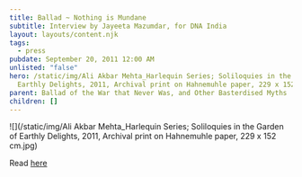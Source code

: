 ```yaml
---
title: Ballad ~ Nothing is Mundane
subtitle: Interview by Jayeeta Mazumdar, for DNA India
layout: layouts/content.njk
tags:
  - press
pubdate: September 20, 2011 12:00 AM
unlisted: "false"
hero: /static/img/Ali Akbar Mehta_Harlequin Series; Soliloquies in the Garden of
  Earthly Delights, 2011, Archival print on Hahnemuhle paper, 229 x 152 cm.jpg
parent: Ballad of the War that Never Was, and Other Basterdised Myths
children: []
---
```

![](/static/img/Ali Akbar Mehta_Harlequin Series; Soliloquies in the Garden of Earthly Delights, 2011, Archival print on Hahnemuhle paper, 229 x 152 cm.jpg)

Read [here](https://www.dnaindia.com/lifestyle/report-nothing-is-mundane-artist-ali-akbar-mehta-1589362?fbclid=IwAR1Vm3gz-7aevExVTjPriba0w0AcKOKInMnAhabUAx2hCz37oU3w1_ydMno)
